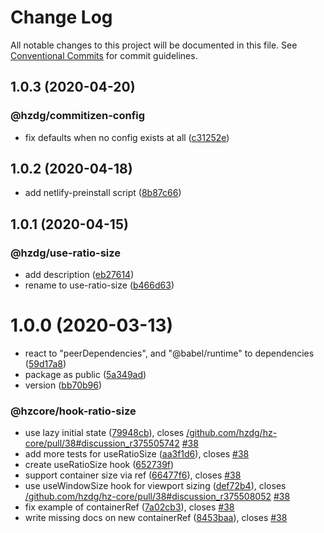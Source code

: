 # Change Log

All notable changes to this project will be documented in this file.
See [Conventional Commits](https://conventionalcommits.org) for commit guidelines.

## 1.0.3 (2020-04-20)


### @hzdg/commitizen-config

* fix defaults when no config exists at all ([c31252e](https://github.com/hzdg/hz-core/commit/c31252e))


## 1.0.2 (2020-04-18)


* add netlify-preinstall script ([8b87c66](https://github.com/hzdg/hz-core/commit/8b87c66))


## 1.0.1 (2020-04-15)


### @hzdg/use-ratio-size

* add description ([eb27614](https://github.com/hzdg/hz-core/commit/eb27614))
* rename to use-ratio-size ([b466d63](https://github.com/hzdg/hz-core/commit/b466d63))


# 1.0.0 (2020-03-13)


* react to "peerDependencies", and "@babel/runtime" to dependencies ([59d17a8](https://github.com/hzdg/hz-core/commit/59d17a8))
* package as public ([5a349ad](https://github.com/hzdg/hz-core/commit/5a349ad))
* version ([bb70b96](https://github.com/hzdg/hz-core/commit/bb70b96))

### @hzcore/hook-ratio-size

* use lazy initial state ([79948cb](https://github.com/hzdg/hz-core/commit/79948cb)), closes [/github.com/hzdg/hz-core/pull/38#discussion_r375505742](https://github.com//github.com/hzdg/hz-core/pull/38/issues/discussion_r375505742) [#38](https://github.com/hzdg/hz-core/issues/38)
* add more tests for useRatioSize ([aa3f1d6](https://github.com/hzdg/hz-core/commit/aa3f1d6)), closes [#38](https://github.com/hzdg/hz-core/issues/38)
* create useRatioSize hook ([652739f](https://github.com/hzdg/hz-core/commit/652739f))
* support container size via ref ([66477f6](https://github.com/hzdg/hz-core/commit/66477f6)), closes [#38](https://github.com/hzdg/hz-core/issues/38)
* use useWindowSize hook for viewport sizing ([def72b4](https://github.com/hzdg/hz-core/commit/def72b4)), closes [/github.com/hzdg/hz-core/pull/38#discussion_r375508052](https://github.com//github.com/hzdg/hz-core/pull/38/issues/discussion_r375508052) [#38](https://github.com/hzdg/hz-core/issues/38)
* fix example of containerRef ([7a02cb3](https://github.com/hzdg/hz-core/commit/7a02cb3)), closes [#38](https://github.com/hzdg/hz-core/issues/38)
* write missing docs on new containerRef ([8453baa](https://github.com/hzdg/hz-core/commit/8453baa)), closes [#38](https://github.com/hzdg/hz-core/issues/38)
